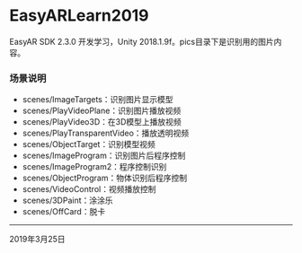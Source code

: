 # EasyARLearn2019
EasyAR SDK 2.3.0 开发学习，Unity 2018.1.9f。pics目录下是识别用的图片内容。

### 场景说明
- scenes/ImageTargets：识别图片显示模型
- scenes/PlayVideoPlane：识别图片播放视频
- scenes/PlayVideo3D：在3D模型上播放视频
- scenes/PlayTransparentVideo：播放透明视频
- scenes/ObjectTarget：识别模型视频
- scenes/ImageProgram：识别图片后程序控制
- scenes/ImageProgram2：程序控制识别
- scenes/ObjectProgram：物体识别后程序控制
- scenes/VideoControl：视频播放控制
- scenes/3DPaint：涂涂乐
- scenes/OffCard：脱卡

----------
2019年3月25日